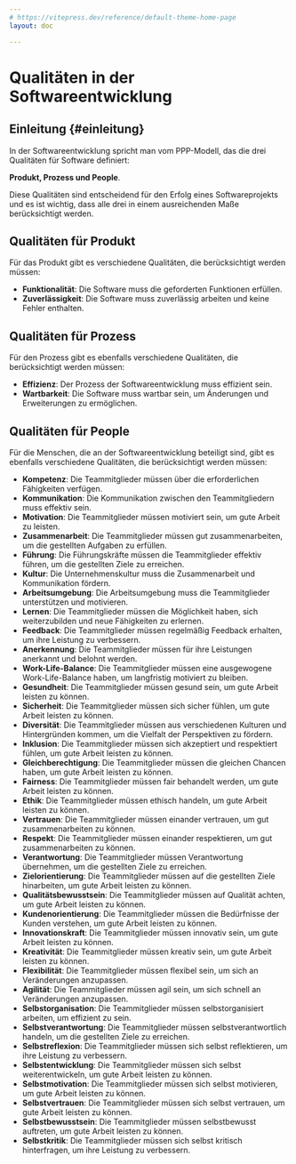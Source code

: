 ```yaml
---
# https://vitepress.dev/reference/default-theme-home-page
layout: doc

---
```


# Qualitäten in der Softwareentwicklung

## Einleitung {#einleitung}

In der Softwareentwicklung spricht man vom PPP-Modell, das die drei Qualitäten für Software definiert:

**Produkt, Prozess und People**.

Diese Qualitäten sind entscheidend für den Erfolg eines Softwareprojekts und es ist wichtig, dass alle drei in einem ausreichenden Maße berücksichtigt werden.

## Qualitäten für Produkt

Für das Produkt gibt es verschiedene Qualitäten, die berücksichtigt werden müssen:

- **Funktionalität**: Die Software muss die geforderten Funktionen erfüllen.
- **Zuverlässigkeit**: Die Software muss zuverlässig arbeiten und keine Fehler enthalten.

## Qualitäten für Prozess

Für den Prozess gibt es ebenfalls verschiedene Qualitäten, die berücksichtigt werden müssen:

- **Effizienz**: Der Prozess der Softwareentwicklung muss effizient sein.
- **Wartbarkeit**: Die Software muss wartbar sein, um Änderungen und Erweiterungen zu ermöglichen.

## Qualitäten für People

Für die Menschen, die an der Softwareentwicklung beteiligt sind, gibt es ebenfalls verschiedene Qualitäten, die berücksichtigt werden müssen:

- **Kompetenz**: Die Teammitglieder müssen über die erforderlichen Fähigkeiten verfügen.
- **Kommunikation**: Die Kommunikation zwischen den Teammitgliedern muss effektiv sein.
- **Motivation**: Die Teammitglieder müssen motiviert sein, um gute Arbeit zu leisten.
- **Zusammenarbeit**: Die Teammitglieder müssen gut zusammenarbeiten, um die gestellten Aufgaben zu erfüllen.
- **Führung**: Die Führungskräfte müssen die Teammitglieder effektiv führen, um die gestellten Ziele zu erreichen.
- **Kultur**: Die Unternehmenskultur muss die Zusammenarbeit und Kommunikation fördern.
- **Arbeitsumgebung**: Die Arbeitsumgebung muss die Teammitglieder unterstützen und motivieren.
- **Lernen**: Die Teammitglieder müssen die Möglichkeit haben, sich weiterzubilden und neue Fähigkeiten zu erlernen.
- **Feedback**: Die Teammitglieder müssen regelmäßig Feedback erhalten, um ihre Leistung zu verbessern.
- **Anerkennung**: Die Teammitglieder müssen für ihre Leistungen anerkannt und belohnt werden.
- **Work-Life-Balance**: Die Teammitglieder müssen eine ausgewogene Work-Life-Balance haben, um langfristig motiviert zu bleiben.
- **Gesundheit**: Die Teammitglieder müssen gesund sein, um gute Arbeit leisten zu können.
- **Sicherheit**: Die Teammitglieder müssen sich sicher fühlen, um gute Arbeit leisten zu können.
- **Diversität**: Die Teammitglieder müssen aus verschiedenen Kulturen und Hintergründen kommen, um die Vielfalt der Perspektiven zu fördern.
- **Inklusion**: Die Teammitglieder müssen sich akzeptiert und respektiert fühlen, um gute Arbeit leisten zu können.
- **Gleichberechtigung**: Die Teammitglieder müssen die gleichen Chancen haben, um gute Arbeit leisten zu können.
- **Fairness**: Die Teammitglieder müssen fair behandelt werden, um gute Arbeit leisten zu können.
- **Ethik**: Die Teammitglieder müssen ethisch handeln, um gute Arbeit leisten zu können.
- **Vertrauen**: Die Teammitglieder müssen einander vertrauen, um gut zusammenarbeiten zu können.
- **Respekt**: Die Teammitglieder müssen einander respektieren, um gut zusammenarbeiten zu können.
- **Verantwortung**: Die Teammitglieder müssen Verantwortung übernehmen, um die gestellten Ziele zu erreichen.
- **Zielorientierung**: Die Teammitglieder müssen auf die gestellten Ziele hinarbeiten, um gute Arbeit leisten zu können.
- **Qualitätsbewusstsein**: Die Teammitglieder müssen auf Qualität achten, um gute Arbeit leisten zu können.
- **Kundenorientierung**: Die Teammitglieder müssen die Bedürfnisse der Kunden verstehen, um gute Arbeit leisten zu können.
- **Innovationskraft**: Die Teammitglieder müssen innovativ sein, um gute Arbeit leisten zu können.
- **Kreativität**: Die Teammitglieder müssen kreativ sein, um gute Arbeit leisten zu können.
- **Flexibilität**: Die Teammitglieder müssen flexibel sein, um sich an Veränderungen anzupassen.
- **Agilität**: Die Teammitglieder müssen agil sein, um sich schnell an Veränderungen anzupassen.
- **Selbstorganisation**: Die Teammitglieder müssen selbstorganisiert arbeiten, um effizient zu sein.
- **Selbstverantwortung**: Die Teammitglieder müssen selbstverantwortlich handeln, um die gestellten Ziele zu erreichen.
- **Selbstreflexion**: Die Teammitglieder müssen sich selbst reflektieren, um ihre Leistung zu verbessern.
- **Selbstentwicklung**: Die Teammitglieder müssen sich selbst weiterentwickeln, um gute Arbeit leisten zu können.
- **Selbstmotivation**: Die Teammitglieder müssen sich selbst motivieren, um gute Arbeit leisten zu können.
- **Selbstvertrauen**: Die Teammitglieder müssen sich selbst vertrauen, um gute Arbeit leisten zu können.
- **Selbstbewusstsein**: Die Teammitglieder müssen selbstbewusst auftreten, um gute Arbeit leisten zu können.
- **Selbstkritik**: Die Teammitglieder müssen sich selbst kritisch hinterfragen, um ihre Leistung zu verbessern.
